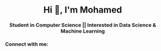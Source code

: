 <h1 align="center">Hi 👋, I'm Mohamed</h1>
<h3 align="center">Student in Computer Science || Interested in Data Science & Machine Learning</h3>

<h3 align="left">Connect with me:</h3>
<p align="left">
</p>
